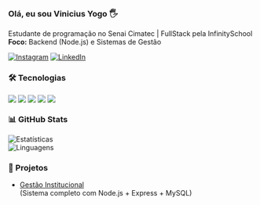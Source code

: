 ### Olá, eu sou Vinicius Yogo 🖐️  

Estudante de programação no Senai Cimatec | FullStack pela InfinitySchool  
**Foco:** Backend (Node.js) e Sistemas de Gestão  

[![Instagram](https://img.shields.io/badge/Instagram-E4405F?style=for-the-badge&logo=instagram&logoColor=white)](https://www.instagram.com/devviniciusyogo/)
[![LinkedIn](https://img.shields.io/badge/LinkedIn-0077B5?style=for-the-badge&logo=linkedin&logoColor=white)](https://www.linkedin.com/in/vinicius-yogo-fiuza-lima-358815212)  

### 🛠 Tecnologias  
<div style="display: inline_block">
  <img align="center" src="https://img.shields.io/badge/JavaScript-F7DF1E?style=for-the-badge&logo=javascript&logoColor=black">
  <img align="center" src="https://img.shields.io/badge/Node.js-43853D?style=for-the-badge&logo=node.js&logoColor=white">
  <img align="center" src="https://img.shields.io/badge/React-20232A?style=for-the-badge&logo=react&logoColor=61DAFB">
  <img align="center" src="https://img.shields.io/badge/MySQL-005C84?style=for-the-badge&logo=mysql&logoColor=white">
  <img align="center" src="https://img.shields.io/badge/Python-14354C?style=for-the-badge&logo=python&logoColor=white">
</div>  

### 📊 GitHub Stats  
![Estatísticas](https://github-readme-stats.vercel.app/api?username=ViniciusYogo&show_icons=true&theme=tokyonight)  
![Linguagens](https://github-readme-stats.vercel.app/api/top-langs/?username=ViniciusYogo&layout=compact&theme=tokyonight)  

### 🚀 Projetos  
- [Gestão Institucional](https://github.com/ViniciusYogo/gestao-instituicao)  
  (Sistema completo com Node.js + Express + MySQL)  
